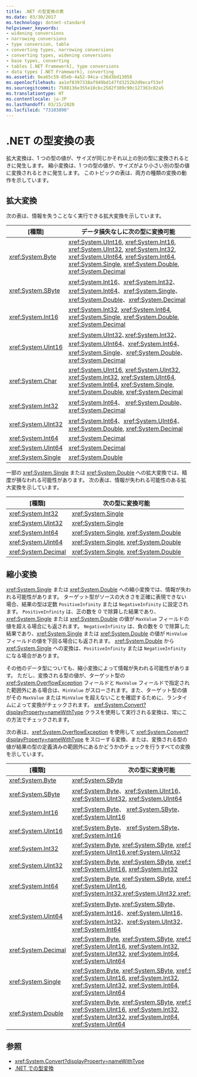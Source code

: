 ```yaml
---
title: .NET の型変換の表
ms.date: 03/30/2017
ms.technology: dotnet-standard
helpviewer_keywords:
- widening conversions
- narrowing conversions
- type conversion, table
- converting types, narrowing conversions
- converting types, widening conversions
- base types, converting
- tables [.NET Framework], type conversions
- data types [.NET Framework], converting
ms.assetid: 0ea65c59-85eb-4a52-94ca-c36d3bd13058
ms.openlocfilehash: aa1ef8397338af949bd147fd3252b2d9ecaf53ef
ms.sourcegitcommit: 7588136e355e10cbc2582f389c90c127363c02a5
ms.translationtype: HT
ms.contentlocale: ja-JP
ms.lasthandoff: 03/15/2020
ms.locfileid: "73103890"
---
```

# <a name="type-conversion-tables-in-net"></a>.NET の型変換の表
拡大変換は、1 つの型の値が、サイズが同じかそれ以上の別の型に変換されるときに発生します。 縮小変換は、1 つの型の値が、サイズがより小さい別の型の値に変換されるときに発生します。 このトピックの表は、両方の種類の変換の動作を示しています。  
  
## <a name="widening-conversions"></a>拡大変換  
 次の表は、情報を失うことなく実行できる拡大変換を示しています。  
  
|[種類]|データ損失なしに次の型に変換可能|  
|----------|-------------------------------------------|  
|<xref:System.Byte>|<xref:System.UInt16>, <xref:System.Int16>, <xref:System.UInt32>, <xref:System.Int32>, <xref:System.UInt64>, <xref:System.Int64>, <xref:System.Single>, <xref:System.Double>, <xref:System.Decimal>|  
|<xref:System.SByte>|<xref:System.Int16>、<xref:System.Int32>、<xref:System.Int64>、<xref:System.Single>、<xref:System.Double>、<xref:System.Decimal>|  
|<xref:System.Int16>|<xref:System.Int32>, <xref:System.Int64>, <xref:System.Single>, <xref:System.Double>, <xref:System.Decimal>|  
|<xref:System.UInt16>|<xref:System.UInt32>､<xref:System.Int32>、<xref:System.UInt64>、<xref:System.Int64>、<xref:System.Single>、<xref:System.Double>、<xref:System.Decimal>|  
|<xref:System.Char>|<xref:System.UInt16>, <xref:System.UInt32>, <xref:System.Int32>, <xref:System.UInt64>, <xref:System.Int64>, <xref:System.Single>, <xref:System.Double>, <xref:System.Decimal>|  
|<xref:System.Int32>|<xref:System.Int64>、 <xref:System.Double>、 <xref:System.Decimal>|  
|<xref:System.UInt32>|<xref:System.Int64>、<xref:System.UInt64>、<xref:System.Double>, <xref:System.Decimal>|  
|<xref:System.Int64>|<xref:System.Decimal>|  
|<xref:System.UInt64>|<xref:System.Decimal>|  
|<xref:System.Single>|<xref:System.Double>|  
  
 一部の <xref:System.Single> または <xref:System.Double> への拡大変換では、精度が損なわれる可能性があります。 次の表は、情報が失われる可能性のある拡大変換を示しています。  
  
|[種類]|次の型に変換可能|  
|----------|-------------------------|  
|<xref:System.Int32>|<xref:System.Single>|  
|<xref:System.UInt32>|<xref:System.Single>|  
|<xref:System.Int64>|<xref:System.Single>, <xref:System.Double>|  
|<xref:System.UInt64>|<xref:System.Single>, <xref:System.Double>|  
|<xref:System.Decimal>|<xref:System.Single>, <xref:System.Double>|  
  
## <a name="narrowing-conversions"></a>縮小変換  
 <xref:System.Single> または <xref:System.Double> への縮小変換では、情報が失われる可能性があります。 ターゲット型がソースの大きさを正確に表現できない場合、結果の型は定数 `PositiveInfinity` または `NegativeInfinity` に設定されます。 `PositiveInfinity` は、正の数を 0 で除算した結果であり、<xref:System.Single> または <xref:System.Double> の値が `MaxValue` フィールドの値を超える場合にも返されます。 `NegativeInfinity` は、負の数を 0 で除算した結果であり、<xref:System.Single> または <xref:System.Double> の値が `MinValue` フィールドの値を下回る場合にも返されます。 <xref:System.Double> から <xref:System.Single> への変換は、`PositiveInfinity` または `NegativeInfinity` になる場合があります。  
  
 その他のデータ型についても、縮小変換によって情報が失われる可能性があります。 ただし、変換される型の値が、ターゲット型の <xref:System.OverflowException> フィールドと `MaxValue` フィールドで指定された範囲外にある場合は、`MinValue` がスローされます。また、ターゲット型の値がその `MaxValue` または `MinValue` を超えないことを確認するために、ランタイムによって変換がチェックされます。 <xref:System.Convert?displayProperty=nameWithType> クラスを使用して実行される変換は、常にこの方法でチェックされます。  
  
 次の表は、<xref:System.OverflowException> を使用して <xref:System.Convert?displayProperty=nameWithType> をスローする変換、または、変換される型の値が結果の型の定義済みの範囲外にあるかどうかのチェックを行うすべての変換を示しています。  
  
|[種類]|次の型に変換可能|  
|----------|-------------------------|  
|<xref:System.Byte>|<xref:System.SByte>|  
|<xref:System.SByte>|<xref:System.Byte>、<xref:System.UInt16>、<xref:System.UInt32>, <xref:System.UInt64>|  
|<xref:System.Int16>|<xref:System.Byte>、 <xref:System.SByte>、 <xref:System.UInt16>|  
|<xref:System.UInt16>|<xref:System.Byte>、 <xref:System.SByte>、 <xref:System.Int16>|  
|<xref:System.Int32>|<xref:System.Byte>, <xref:System.SByte>, <xref:System.Int16>, <xref:System.UInt16>,<xref:System.UInt32>|  
|<xref:System.UInt32>|<xref:System.Byte>, <xref:System.SByte>, <xref:System.Int16>, <xref:System.UInt16>, <xref:System.Int32>|  
|<xref:System.Int64>|<xref:System.Byte>, <xref:System.SByte>, <xref:System.Int16>, <xref:System.UInt16>, <xref:System.Int32>,<xref:System.UInt32>,<xref:System.UInt64>|  
|<xref:System.UInt64>|<xref:System.Byte>､<xref:System.SByte>、<xref:System.Int16>、<xref:System.UInt16>、<xref:System.Int32>、<xref:System.UInt32>、<xref:System.Int64>|  
|<xref:System.Decimal>|<xref:System.Byte>, <xref:System.SByte>, <xref:System.Int16>, <xref:System.UInt16>, <xref:System.Int32>, <xref:System.UInt32>, <xref:System.Int64>, <xref:System.UInt64>|  
|<xref:System.Single>|<xref:System.Byte>, <xref:System.SByte>, <xref:System.Int16>, <xref:System.UInt16>, <xref:System.Int32>, <xref:System.UInt32>, <xref:System.Int64>, <xref:System.UInt64>|  
|<xref:System.Double>|<xref:System.Byte>, <xref:System.SByte>, <xref:System.Int16>, <xref:System.UInt16>, <xref:System.Int32>, <xref:System.UInt32>, <xref:System.Int64>, <xref:System.UInt64>|  
  
## <a name="see-also"></a>参照

- <xref:System.Convert?displayProperty=nameWithType>
- [.NET での型変換](../../../docs/standard/base-types/type-conversion.md)
